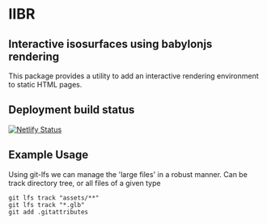 # IIBR

## Interactive isosurfaces using babylonjs rendering

This package provides a utility to add an interactive rendering environment to static HTML pages.

## Deployment build status

[![Netlify Status](https://api.netlify.com/api/v1/badges/9ed9575b-41d1-499f-a0b9-7427b0644ff1/deploy-status)](https://app.netlify.com/sites/babylonjs-viewer/deploys)


## Example Usage

 Using git-lfs we can manage the 'large files' in a robust manner.
 Can be track directory tree, or all files of a given type

    git lfs track "assets/**"
    git lfs track "*.glb"
    git add .gitattributes

